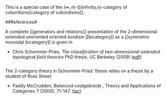 This is a special case of the $(\infty,n)$-[[(infinity,n)-category of cobordisms|category of cobordisms]].


##References#

A complete [[generators and relations]] presentation of the 2-dimensional extended unoriented oriented bordism [[bicategory]] as a [[symmetric monoidal bicategory]] is given in

* Chris Schommer-Pries, _The classification of two-dimensional extended topological field theories_ PhD thesis, UC Berkeley (2009) ([pdf](http://4167562941749007073-a-1802744773732722657-s-sites.googlegroups.com/site/chrisschommerpriesmath/Home/Schommer-Pries-Thesis.pdf?attredirects=0&auth=ANoY7cq2K1zI1CuKhtNciHgk1yh4N_4acDXRydHRgR4No5aXp6TvsR6mR5IkV0Wsr4HhC4qMlLXrD67XtC26RYTPcCml2RTVYNYzpBnPgmNZECcxZNdBJbdjOE2UfdM_ya5ohr8UvugsHcbFqr3gVJg12WQqizOYcUQMkUNM7kgcL5uBU7GImLsPWJ7XWQq0IIodpv7By5Fh4ZrobR4DNWk74o0fQ9o9eamxKmczHCEDr1U8CH8Sj6E%3D))

<img src="http://math.ucr.edu/home/baez/schommer_pries.jpg" alt=""></img>

The 2-category theory in Schommer-Pries' thesis relies on a thesis by a student of Ross Street: 

* Paddy McCrudden, _Balanced coalgebroids_ , Theory and Applications of Categories 7 (2000), 71-147. ([tac](http://www.tac.mta.ca/tac/volumes/7/n6/7-06abs.html)) 